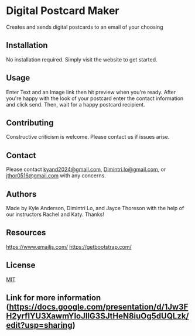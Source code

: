 # Digital Postcard Maker

Creates and sends digital postcards to an email of your choosing

## Installation

No installation required. Simply visit the website to get started.

## Usage

Enter Text and an Image link then hit preview when you're ready. After you're happy with the look of your postcard enter the contact information and click send. Then, wait for a happy postcard recipient.

## Contributing

Constructive criticism is welcome. Please contact us if issues arise.

## Contact

Please contact kyand2024@gmail.com, Dimintri.lo@gmail.com, or jthor0516@gmail.com with any concerns.

## Authors

Made by Kyle Anderson, Dimintri Lo, and Jayce Thoreson
with the help of our instructors Rachel and Katy. Thanks!

## Resources

https://www.emailjs.com/
https://getbootstrap.com/

## License

[MIT](https://choosealicense.com/licenses/mit/)

## Link for more information (https://docs.google.com/presentation/d/1Jw3FH2yrfIYU3XawmYIoJllG3SJtHeN8iuOg5dUQLzk/edit?usp=sharing)
